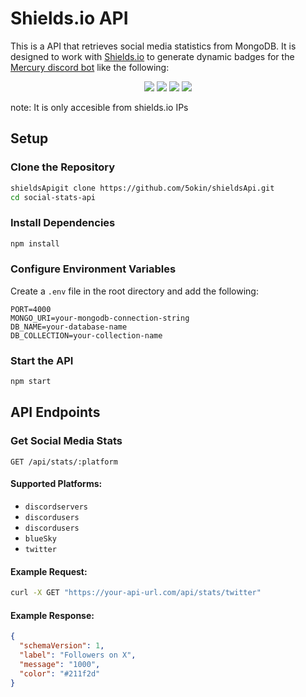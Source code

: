 # Shields.io API

This is a API that retrieves social media statistics from MongoDB. It is designed to work with [Shields.io](https://shields.io/) to generate dynamic badges for the [Mercury discord bot](https://github.com/5okin/MercuryBot) like the following: 

<div align="center">
  <a href="https://discord.com/api/oauth2/authorize?client_id=827564914733350942&permissions=534723885120&scope=bot">
    <img src="https://img.shields.io/endpoint?url=https://shieldsio-api-production.up.railway.app/api/stats/discordservers&style=for-the-badge&logo=discord&logoColor=%235865f2"></a>
  <a href="https://discord.com/api/oauth2/authorize?client_id=827564914733350942&permissions=534723885120&scope=bot">
    <img src="https://img.shields.io/endpoint?url=https://shieldsio-api-production.up.railway.app/api/stats/discordusers&style=for-the-badge&logo=discord&logoColor=%235865f2"></a>
  <a href="https://x.com/_MercuryBot_">
    <img src="https://img.shields.io/endpoint?url=https://shieldsio-api-production.up.railway.app/api/stats/twitter&style=for-the-badge&logo=x"></a>
  <a href="https://bsky.app/profile/mercurybot.bsky.social">
    <img src="https://img.shields.io/endpoint?url=https://shieldsio-api-production.up.railway.app/api/stats/bluesky&style=for-the-badge&logo=bluesky"></a>
</div>

note: It is only accesible from shields.io IPs 

## Setup

### Clone the Repository
```bash
shieldsApigit clone https://github.com/5okin/shieldsApi.git
cd social-stats-api
```

### Install Dependencies
```bash
npm install
```

### Configure Environment Variables
Create a `.env` file in the root directory and add the following:
```env
PORT=4000
MONGO_URI=your-mongodb-connection-string
DB_NAME=your-database-name
DB_COLLECTION=your-collection-name
```

### Start the API
```bash
npm start
```

## API Endpoints
### **Get Social Media Stats**
```http
GET /api/stats/:platform
```
#### **Supported Platforms:**
- `discordservers`
- `discordusers`
- `discordusers`
- `blueSky`
- `twitter`

#### **Example Request:**
```bash
curl -X GET "https://your-api-url.com/api/stats/twitter"
```
#### **Example Response:**
```json
{
  "schemaVersion": 1,
  "label": "Followers on X",
  "message": "1000",
  "color": "#211f2d"
}
```